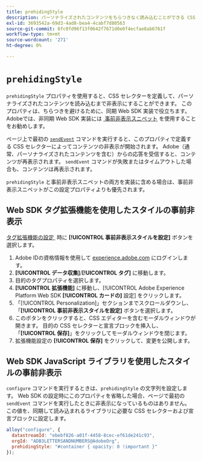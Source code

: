 ```yaml
---
title: prehidingStyle
description: パーソナライズされたコンテンツをちらつきなく読み込むことができる CSS 定義を作成します。
exl-id: 3693542a-69d3-4ad8-bea4-4cabf7d80563
source-git-commit: 8fc0fd96f13f0642f7671d0e0f4ecfae8ab6761f
workflow-type: tm+mt
source-wordcount: '271'
ht-degree: 0%

---
```


# `prehidingStyle`

`prehidingStyle` プロパティを使用すると、CSS セレクターを定義して、パーソナライズされたコンテンツを読み込むまで非表示にすることができます。 このプロパティは、ちらつきを避けるために、同期 Web SDK 実装で役立ちます。 Adobeでは、非同期 Web SDK 実装には [&#x200B; 事前非表示スニペット &#x200B;](../../personalization/manage-flicker.md) を使用することをお勧めします。

ページ上で最初の [`sendEvent`](../sendevent/overview.md) コマンドを実行すると、このプロパティで定義する CSS セレクターによってコンテンツの非表示が開始されます。 Adobe（通常、パーソナライズされたコンテンツを含む）からの応答を受信すると、コンテンツが再表示されます。 `sendEvent` コマンドが失敗またはタイムアウトした場合も、コンテンツは再表示されます。

`prehidingStyle` と事前非表示スニペットの両方を実装に含める場合は、事前非表示スニペットがこの設定プロパティよりも優先されます。

## Web SDK タグ拡張機能を使用したスタイルの事前非表示

[&#x200B; タグ拡張機能の設定 &#x200B;](/help/tags/extensions/client/web-sdk/web-sdk-extension-configuration.md) 時に **[!UICONTROL 事前非表示スタイルを設定]** ボタンを選択します。

1. Adobe IDの資格情報を使用して [experience.adobe.com](https://experience.adobe.com) にログインします。
1. **[!UICONTROL データ収集]**/**[!UICONTROL タグ]** に移動します。
1. 目的のタグプロパティを選択します。
1. **[!UICONTROL 拡張機能]** に移動し、[!UICONTROL Adobe Experience Platform Web SDK **[!UICONTROL カードの]** 設定 &#x200B;] をクリックします。
1. 「[!UICONTROL Personalization]」セクションまでスクロールダウンし、「**[!UICONTROL 事前非表示スタイルを設定]** ボタンを選択します。
1. このボタンをクリックすると、CSS エディターを含むモーダルウィンドウが開きます。 目的の CSS セレクターと宣言ブロックを挿入し、「**[!UICONTROL 保存]**」をクリックしてモーダルウィンドウを閉じます。
1. 拡張機能設定の **[!UICONTROL 保存]** をクリックして、変更を公開します。

## Web SDK JavaScript ライブラリを使用したスタイルの事前非表示

`configure` コマンドを実行するときは、`prehidingStyle` の文字列を設定します。 Web SDK の設定時にこのプロパティを省略した場合、ページで最初の `sendEvent` コマンドを実行したときに非表示になっているものはありません。 この値を、同期して読み込まれるライブラリに必要な CSS セレクターおよび宣言ブロックに設定します。

```js
alloy("configure", {
  datastreamId: "ebebf826-a01f-4458-8cec-ef61de241c93",
  orgId: "ADB3LETTERSANDNUMBERS@AdobeOrg",
  prehidingStyle: "#container { opacity: 0 !important }"
});
```
